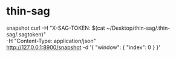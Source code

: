 # thin-sag

snapshot
curl -H "X-SAG-TOKEN: $(cat ~/Desktop/thin-sag/.thin-sag/.sagtoken)" \
     -H "Content-Type: application/json" \
     http://127.0.0.1:8900/snapshot -d '{ "window": { "index": 0 } }'
